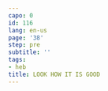 ```yaml
---
capo: 0
id: 116
lang: en-us
page: '38'
step: pre
subtitle: ''
tags:
- heb
title: LOOK HOW IT IS GOOD
---
```

